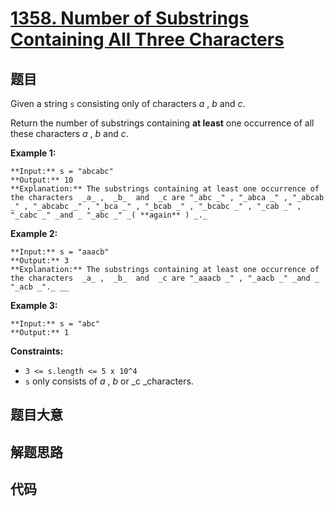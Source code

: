# [1358. Number of Substrings Containing All Three Characters](https://leetcode.com/problems/number-of-substrings-containing-all-three-characters)

## 题目

Given a string `s` consisting only of characters _a_ , _b_ and _c_.

Return the number of substrings containing **at least**  one occurrence of all
these characters _a_ , _b_ and _c_.



**Example 1:**

    
    
    **Input:** s = "abcabc"
    **Output:** 10
    **Explanation:** The substrings containing at least one occurrence of the characters  _a_ ,  _b_  and  _c are "_abc _" , "_abca _" , "_abcab _" , "_abcabc _" , "_bca _" , "_bcab _" , "_bcabc _" , "_cab _" , "_cabc _" _and _ "_abc _" _( **again** ) _._
    

**Example 2:**

    
    
    **Input:** s = "aaacb"
    **Output:** 3
    **Explanation:** The substrings containing at least one occurrence of the characters  _a_ ,  _b_  and  _c are "_aaacb _" , "_aacb _" _and _ "_acb _"._ __
    

**Example 3:**

    
    
    **Input:** s = "abc"
    **Output:** 1
    



**Constraints:**

  * `3 <= s.length <= 5 x 10^4`
  * `s` only consists of  _a_ , _b_ or _c  _characters.


## 题目大意

## 解题思路

## 代码

```javascript

```
